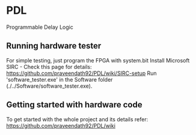 PDL
===
Programmable Delay Logic


Running hardware tester
------------------------------------------------------------------------
For simple testing, just program the FPGA with system.bit
Install Microsoft SIRC - Check this page for details: https://github.com/praveendath92/PDL/wiki/SIRC-setup
Run 'software_tester.exe' in the Software folder (./../Software/software_tester.exe).

Getting started with hardware code
------------------------------------------------------------------------
To get started with the whole project and its details refer: https://github.com/praveendath92/PDL/wiki